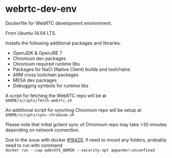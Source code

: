 # webrtc-dev-env
Dockerfile for WebRTC development environment.

From Ubuntu 14.04 LTS.

Installs the following additional packages and libraries.

* OpenJDK & OpenJRE 7
* Chromium dev packages
* Chromium required runtime libs
* Packages for NaCl (Native Client) builds and toolchains
* ARM cross toolchain packages
* MESA dev packages
* Debugging symbols for runtime libs

A script for fetching the WebRTC repo will be at   
``` $HOME/scripts/fetch-webrtc.sh ```

An additional script for synching Chromium repo will be setup at   
``` $HOME/scripts/sync-chromium.sh ```

Please note that initial gclient sync of Chromium repo may take >30 minutes depending on network connection.

Due to the issue with docker [#16429](https://github.com/docker/docker/issues/16429), if need to mount any folders, probably need to run with command   
```docker run --cap-add=SYS_ADMIN --security-opt apparmor:unconfined```
